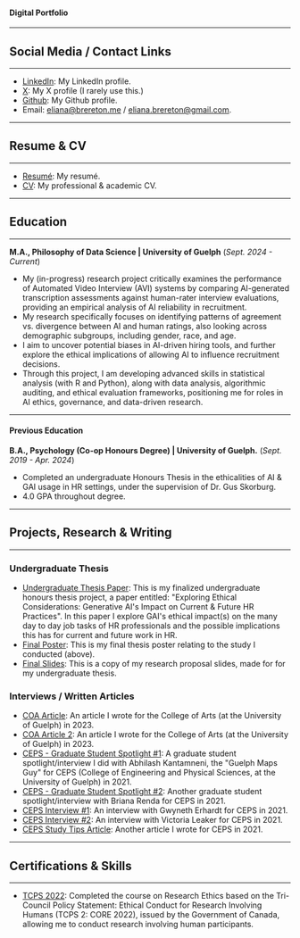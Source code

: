 #### Digital Portfolio  

* * *
## Social Media / Contact Links
* * *
-   [LinkedIn](https://www.linkedin.com/in/eliana-brereton-18495a205/): My LinkedIn profile.
-   [X](https://x.com/BreretonEliana): My X profile (I rarely use this.)
-   [Github](https://github.com/ebrereto): My Github profile.
-   Email: eliana@brereton.me / eliana.brereton@gmail.com.

* * *
## Resume & CV
* * *
- [Resumé](/img/web_resume_2025.pdf):  My resumé.
- [CV](/img/ElianaBrereton_CV_web.pdf): My professional & academic CV.

* * *
## Education
* * *
**M.A., Philosophy of Data Science | University of Guelph** 
(_Sept. 2024 - Current_)
- My (in-progress) research project critically examines the performance of Automated Video Interview (AVI) systems by comparing AI-generated transcription assessments against human-rater interview evaluations, providing an empirical  analysis of AI reliability in recruitment.
- My research specifically focuses on identifying patterns of agreement vs. divergence between AI and human ratings, also looking across demographic subgroups, including gender, race, and age.
- I aim to uncover potential biases in AI-driven hiring tools, and further explore the ethical implications of allowing AI to influence recruitment decisions.
- Through this project, I am developing advanced skills in statistical analysis (with R and Python), along with data analysis, algorithmic auditing, and ethical evaluation frameworks, positioning me for roles in AI ethics, governance, and data-driven research.

* * *
#### Previous Education
**B.A., Psychology (Co-op Honours Degree) | University of Guelph.** 
(_Sept. 2019 - Apr. 2024_)
- Completed an undergraduate Honours Thesis in the ethicalities of AI & GAI usage in HR settings, under the supervision of Dr. Gus Skorburg.
- 4.0 GPA throughout degree.

* * *
## Projects, Research & Writing
* * *

### Undergraduate Thesis
-   [Undergraduate Thesis Paper](/img/final_paper.pdf):  This is my finalized undergraduate honours thesis project, a paper entitled: "Exploring Ethical Considerations: Generative AI's Impact on Current & Future HR Practices". In this paper I explore GAI's ethical impact(s) on the many day to day job tasks of HR professionals and the possible implications this has for current and future work in HR.
-   [Final Poster](/img/final_poster.pdf): This is my final thesis poster relating to the study I conducted (above). 
-   [Final Slides](/img/final_slides.pdf): This is a copy of my research proposal slides, made for for my undergraduate thesis.

### Interviews / Written Articles 
  - [COA Article](https://www.uoguelph.ca/arts/college/news/artworks-university-guelph-art-collection-view-mcmichael-summer): An article I wrote for the College of Arts (at the University of Guelph) in 2023.
  - [COA Article 2](https://www.uoguelph.ca/arts/sets/news/unveiling-future-food-visions-guelphs-culinary-tale-crafted-theatre-students-faculty): An article I wrote for the College of Arts (at the University of Guelph) in 2023.
  - [CEPS - Graduate Student Spotlight #1](https://csahs.uoguelph.ca/news/2021/03/abhilash-kantamneni-spotlight-guelph-maps-guy): A graduate student spotlight/interview I did with Abhilash Kantamneni, the "Guelph Maps Guy" for CEPS (College of Engineering and Physical Sciences, at the University of Guelph) in 2021.
  - [CEPS - Graduate Student Spotlight #2](https://csahs.uoguelph.ca/news/2021/05/briana-renda-spotlight-epidemic-vaping): Another graduate student spotlight/interview with Briana Renda for CEPS in 2021.
  - [CEPS Interview #1](https://www.uoguelph.ca/ceps/news/2021/10/qa-gwyneth-erhardt): An interview with Gwyneth Erhardt for CEPS in 2021.
  - [CEPS Interview #2](https://www.uoguelph.ca/ceps/news/2021/11/qa-victoria-leaker): An interview with Victoria Leaker for CEPS in 2021.
  - [CEPS Study Tips Article](https://www.uoguelph.ca/ceps/news/2021/12/ceps-exam-season-study-tips): Another article I wrote for CEPS in 2021.

* * *
## Certifications & Skills
* * *
-   [TCPS 2022](/img/tcps.pdf):  Completed the course on Research Ethics based on the Tri-Council Policy Statement: Ethical Conduct for Research Involving Humans (TCPS 2: CORE 2022), issued by the Government of Canada, allowing me to conduct research involving human participants.
